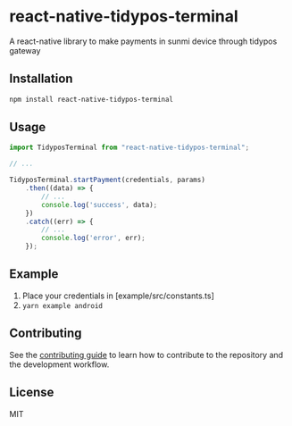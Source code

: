 # react-native-tidypos-terminal

A react-native library to make payments in sunmi device through tidypos gateway

## Installation

```sh
npm install react-native-tidypos-terminal
```

## Usage

```js
import TidyposTerminal from "react-native-tidypos-terminal";

// ...

TidyposTerminal.startPayment(credentials, params)
    .then((data) => {
        // ...
        console.log('success', data);
    })
    .catch((err) => {
        // ...
        console.log('error', err);
    });
```

## Example
1. Place your credentials in [example/src/constants.ts]
2. `yarn example android`

## Contributing

See the [contributing guide](CONTRIBUTING.md) to learn how to contribute to the repository and the development workflow.

## License

MIT
